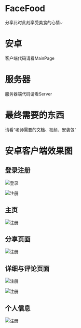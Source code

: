 ﻿# FaceFood

分享此时此刻享受美食的心情~

# 安卓

客户端代码请看MainPage

# 服务器

服务器端代码请看Server

# 最终需要的东西

请看“老师需要的文档、视频、安装包”

# 安卓客户端效果图

## 登录注册

![登录](image/login.jpg)


![注册](image/signup.jpg)

## 主页

![注册](image/mainpage.jpg)

## 分享页面

![注册](image/shareactivity.jpg)

## 详细与评论页面

![注册](image/detailedPage.jpg)

![注册](image/commentpage.jpg)

## 个人信息

![注册](image/person.jpg)

